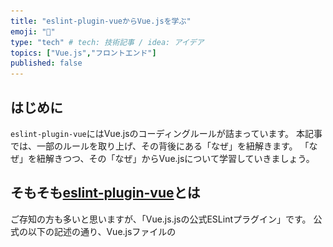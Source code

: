 ```yaml
---
title: "eslint-plugin-vueからVue.jsを学ぶ"
emoji: "🐡"
type: "tech" # tech: 技術記事 / idea: アイデア
topics: ["Vue.js","フロントエンド"]
published: false
---
```

## はじめに

`eslint-plugin-vue`にはVue.jsのコーディングルールが詰まっています。
本記事では、一部のルールを取り上げ、その背後にある「なぜ」を紐解きます。
「なぜ」を紐解きつつ、その「なぜ」からVue.jsについて学習していきましょう。

## そもそも[eslint-plugin-vue](https://eslint.vuejs.org/)とは

ご存知の方も多いと思いますが、「Vue.js.jsの公式ESLintプラグイン」です。
公式の以下の記述の通り、Vue.jsファイルの <template> と <script>部分の静的解析を行なってくれます。

> This plugin allows us to check the <template> and <script> of .vue files with ESLint, as well as Vue.js code in .js files.
> (和訳)このプラグインを使用すると、ESLintで.vueファイルの<template>と<script>、および.jsファイルのVue.jsコードをチェックできます。

## 取り上げるルール

`eslint-plugin-vue` には多くのルールがあります(2024/11/23時点で137個)。本記事では以下3つをピックアップし、それぞれのルールの背景やそのルールからの学びを考えます。

1. **vue/no-v-html**
2. **vue/no-async-in-computed-properties**
3. **vue/no-lifecycle-after-await**

### 1. [vue/no-v-html](https://eslint.vuejs.org/rules/no-v-html.html)：`v-html`の使用禁止（または制限）

![eslint-plugin-vue](/images/04834732d9ae3f-1.png)

**ルールの内容**：

公式より抜粋

> This rule reports all uses of v-html directive
> v-htmlディレクティブのすべての使用を報告します。

**ルールの背景**：
 `v-html`は任意のHTMLを挿入可能であり、XSS攻撃の温床になり得ます。
 v-htmlについて、[Vue.jsの公式ドキュメント](https://ja.vuejs.org/api/built-in-directives.html#v-html)では以下のような記述があります。

> セキュリティーに関する注意
>
> ウェブサイト上で任意の HTML を動的にレンダリングすることは、[XSS 攻撃](https://ja.wikipedia.org/wiki/クロスサイトスクリプティング)につながりやすいため、非常に危険です。信頼できるコンテンツにのみ `v-html` を使用し、ユーザーが提供するコンテンツには**絶対に**使用しないでください。

Vue.jsはデフォルトで`{{ }}`内のデータをエスケープするため、XSS回避が容易ですが、`v-html`を使うとこれをスキップしてしまいます。

**ルールからの学び**：

- セキュアなコーディングが重要。外部データは常にサニタイズする。
- どうしても生HTMLが必要なら`DOMPurify`などでサニタイズしてからレンダリングする。

**改善例**：

```vue
<template>
  <div>{{ sanitizedContent }}</div>
</template>

<script setup lang="ts">
import { computed } from 'vue';
import DOMPurify from 'dompurify';

const props = defineProps({ rawHtmlContent: String });
const sanitizedContent = computed(() => DOMPurify.sanitize(props.rawHtmlContent));
</script>
```

### 2. [vue/no-async-in-computed-properties](https://eslint.vuejs.org/rules/no-async-in-computed-properties)：計算プロパティ内での非同期処理禁止

![vue/no-async-in-computed-properties](/images/04834732d9ae3f-2.png)

**ルールの内容**：

**ルールの背景**：
 `computed`プロパティは同期的な評価が前提です。非同期処理を入れると、予測不可能な更新タイミングや依存関係追跡の難化を引き起こします。

**ルールからの学び**：

- 非同期処理は`onMounted`や`watch`、`methods`で行い、その結果を`ref`に格納する。
- 計算プロパティは純粋関数であり、副作用・非同期は避ける。

**改善例**：

```vue
<template>
  <div>{{ data }}</div>
</template>

<script setup lang="ts">
import { ref, onMounted } from 'vue';

const data = ref(null);
onMounted(async () => {
  const response = await fetch('https://api.example.com/data');
  data.value = await response.json();
});
</script>
```

### 3. [vue/no-lifecycle-after-await](vue/no-lifecycle-after-await)：`await`後のライフサイクルフック登録禁止

![vue/no-lifecycle-after-await](/images/04834732d9ae3f-3.png)

**理由**：
 ライフサイクルフック(`onMounted`等)は`setup`内で同期的に登録する必要があります。`await`を挟むことでフック登録が遅れ、ライフサイクルの順序が崩れる可能性があります。

| BADな例                                  | GOODな例                                   |
| ---------------------------------------- | ------------------------------------------ |
| ![Bad](/images/04834732d9ae3f-Bad.png) | ![Good](/images/04834732d9ae3f-Good.png) |

**学び**：

- フックは`setup`内で同期的に宣言する。
- 非同期初期化はフック内で`await`する形で行う。

**改善例**：

```vue
<script setup lang="ts">
import { onMounted } from 'vue';

async function initializeApp() {
  // 非同期処理
}

onMounted(async () => {
  await initializeApp();
  // 続きの初期化
});
</script>
```

------

## まとめ

`eslint-plugin-vue`のルールは、Vue.js.jsコードの品質を高める具体的なガイドラインです。

- `no-v-html`：XSS対策を意識する。
- `no-async-in-computed-properties`：計算プロパティは同期＆純粋関数で。
- `no-lifecycle-after-await`：ライフサイクルフックは同期的に登録する。

これらを理解すると、Vue.js.jsのコードがよりセキュア、予測可能、可読性・保守性の高いものになっていきます。